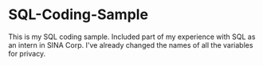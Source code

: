 # SQL-Coding-Sample
This is my SQL coding sample. Included part of my experience with SQL as an intern in SINA Corp. I've already changed the names 
of all the variables for privacy. 
